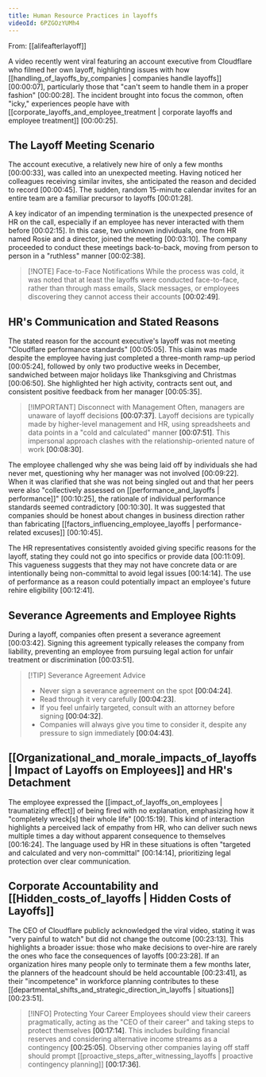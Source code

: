 ```yaml
---
title: Human Resource Practices in layoffs
videoId: 6PZGOzYUMh4
---
```


From: [[alifeafterlayoff]] <br/> 

A video recently went viral featuring an account executive from Cloudflare who filmed her own layoff, highlighting issues with how [[handling_of_layoffs_by_companies | companies handle layoffs]] <a class="yt-timestamp" data-t="00:00:07">[00:00:07]</a>, particularly those that "can't seem to handle them in a proper fashion" <a class="yt-timestamp" data-t="00:00:28">[00:00:28]</a>. The incident brought into focus the common, often "icky," experiences people have with [[corporate_layoffs_and_employee_treatment | corporate layoffs and employee treatment]] <a class="yt-timestamp" data-t="00:00:25">[00:00:25]</a>.

## The Layoff Meeting Scenario

The account executive, a relatively new hire of only a few months <a class="yt-timestamp" data-t="00:00:33">[00:00:33]</a>, was called into an unexpected meeting. Having noticed her colleagues receiving similar invites, she anticipated the reason and decided to record <a class="yt-timestamp" data-t="00:00:45">[00:00:45]</a>. The sudden, random 15-minute calendar invites for an entire team are a familiar precursor to layoffs <a class="yt-timestamp" data-t="00:01:28">[00:01:28]</a>.

A key indicator of an impending termination is the unexpected presence of HR on the call, especially if an employee has never interacted with them before <a class="yt-timestamp" data-t="00:02:15">[00:02:15]</a>. In this case, two unknown individuals, one from HR named Rosie and a director, joined the meeting <a class="yt-timestamp" data-t="00:03:10">[00:03:10]</a>. The company proceeded to conduct these meetings back-to-back, moving from person to person in a "ruthless" manner <a class="yt-timestamp" data-t="00:02:38">[00:02:38]</a>.

> [!NOTE] Face-to-Face Notifications
> While the process was cold, it was noted that at least the layoffs were conducted face-to-face, rather than through mass emails, Slack messages, or employees discovering they cannot access their accounts <a class="yt-timestamp" data-t="00:02:49">[00:02:49]</a>.

## HR's Communication and Stated Reasons

The stated reason for the account executive's layoff was not meeting "Cloudflare performance standards" <a class="yt-timestamp" data-t="00:05:05">[00:05:05]</a>. This claim was made despite the employee having just completed a three-month ramp-up period <a class="yt-timestamp" data-t="00:05:24">[00:05:24]</a>, followed by only two productive weeks in December, sandwiched between major holidays like Thanksgiving and Christmas <a class="yt-timestamp" data-t="00:06:50">[00:06:50]</a>. She highlighted her high activity, contracts sent out, and consistent positive feedback from her manager <a class="yt-timestamp" data-t="00:05:35">[00:05:35]</a>.

> [!IMPORTANT] Disconnect with Management
> Often, managers are unaware of layoff decisions <a class="yt-timestamp" data-t="00:07:37">[00:07:37]</a>. Layoff decisions are typically made by higher-level management and HR, using spreadsheets and data points in a "cold and calculated" manner <a class="yt-timestamp" data-t="00:07:51">[00:07:51]</a>. This impersonal approach clashes with the relationship-oriented nature of work <a class="yt-timestamp" data-t="00:08:30">[00:08:30]</a>.

The employee challenged why she was being laid off by individuals she had never met, questioning why her manager was not involved <a class="yt-timestamp" data-t="00:09:22">[00:09:22]</a>. When it was clarified that she was not being singled out and that her peers were also "collectively assessed on [[performance_and_layoffs | performance]]" <a class="yt-timestamp" data-t="00:10:25">[00:10:25]</a>, the rationale of individual performance standards seemed contradictory <a class="yt-timestamp" data-t="00:10:30">[00:10:30]</a>. It was suggested that companies should be honest about changes in business direction rather than fabricating [[factors_influencing_employee_layoffs | performance-related excuses]] <a class="yt-timestamp" data-t="00:10:45">[00:10:45]</a>.

The HR representatives consistently avoided giving specific reasons for the layoff, stating they could not go into specifics or provide data <a class="yt-timestamp" data-t="00:11:09">[00:11:09]</a>. This vagueness suggests that they may not have concrete data or are intentionally being non-committal to avoid legal issues <a class="yt-timestamp" data-t="00:14:14">[00:14:14]</a>. The use of performance as a reason could potentially impact an employee's future rehire eligibility <a class="yt-timestamp" data-t="00:12:41">[00:12:41]</a>.

## Severance Agreements and Employee Rights

During a layoff, companies often present a severance agreement <a class="yt-timestamp" data-t="00:03:42">[00:03:42]</a>. Signing this agreement typically releases the company from liability, preventing an employee from pursuing legal action for unfair treatment or discrimination <a class="yt-timestamp" data-t="00:03:51">[00:03:51]</a>.

> [!TIP] Severance Agreement Advice
> *   Never sign a severance agreement on the spot <a class="yt-timestamp" data-t="00:04:24">[00:04:24]</a>.
> *   Read through it very carefully <a class="yt-timestamp" data-t="00:04:23">[00:04:23]</a>.
> *   If you feel unfairly targeted, consult with an attorney before signing <a class="yt-timestamp" data-t="00:04:32">[00:04:32]</a>.
> *   Companies will always give you time to consider it, despite any pressure to sign immediately <a class="yt-timestamp" data-t="00:04:43">[00:04:43]</a>.

## [[Organizational_and_morale_impacts_of_layoffs | Impact of Layoffs on Employees]] and HR's Detachment

The employee expressed the [[impact_of_layoffs_on_employees | traumatizing effect]] of being fired with no explanation, emphasizing how it "completely wreck[s] their whole life" <a class="yt-timestamp" data-t="00:15:19">[00:15:19]</a>. This kind of interaction highlights a perceived lack of empathy from HR, who can deliver such news multiple times a day without apparent consequence to themselves <a class="yt-timestamp" data-t="00:16:24">[00:16:24]</a>. The language used by HR in these situations is often "targeted and calculated and very non-committal" <a class="yt-timestamp" data-t="00:14:14">[00:14:14]</a>, prioritizing legal protection over clear communication.

## Corporate Accountability and [[Hidden_costs_of_layoffs | Hidden Costs of Layoffs]]

The CEO of Cloudflare publicly acknowledged the viral video, stating it was "very painful to watch" but did not change the outcome <a class="yt-timestamp" data-t="00:23:13">[00:23:13]</a>. This highlights a broader issue: those who make decisions to over-hire are rarely the ones who face the consequences of layoffs <a class="yt-timestamp" data-t="00:23:28">[00:23:28]</a>. If an organization hires many people only to terminate them a few months later, the planners of the headcount should be held accountable <a class="yt-timestamp" data-t="00:23:41">[00:23:41]</a>, as their "incompetence" in workforce planning contributes to these [[departmental_shifts_and_strategic_direction_in_layoffs | situations]] <a class="yt-timestamp" data-t="00:23:51">[00:23:51]</a>.

> [!INFO] Protecting Your Career
> Employees should view their careers pragmatically, acting as the "CEO of their career" and taking steps to protect themselves <a class="yt-timestamp" data-t="00:17:14">[00:17:14]</a>. This includes building financial reserves and considering alternative income streams as a contingency <a class="yt-timestamp" data-t="00:25:05">[00:25:05]</a>. Observing other companies laying off staff should prompt [[proactive_steps_after_witnessing_layoffs | proactive contingency planning]] <a class="yt-timestamp" data-t="00:17:36">[00:17:36]</a>.